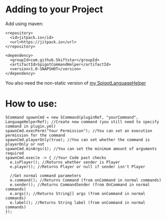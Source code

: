 # Adding to your Project
Add using maven:
```
<repository>
  <id>jitpack.io</id>
  <url>https://jitpack.io</url>
</repository>
```
```
<dependency>
  <groupId>com.github.Skiftstar</groupId>
  <artifactId>SpigotCommandHelper</artifactId>
  <version>1.0-SNAPSHOT</version>
</dependency>
```
You also need the non-static version of [my SpigotLanguageHelper](https://github.com/Skiftstar/SpigotLangaugeHelper)

# How to use:
```
SCommand spawnCmd = new SCommand(pluginRef, "yourCommand", LanguageHelperRef); //Create new command (you still need to specify command in plugin.yml)
spawnCmd.execPerm("Your Permission"); //You can set an execution permission for the command
spawnCmd.playerOnly(true); //You can set whether the command is playerOnly or not
spawnCmd.minArgs(1); //You can set the minimum amount of arguments required
spawnCmd.exec(e -> { //Your Code past checks
  e.isPlayer(); //Returns whether sender is Player
  e.player(); //Returns Player or null if sender isn't Player
  
  //Get normal command parameters
  e.command(); //Returns Command (from onCommand in normal commands)
  e.sender(); //Returns CommandSender (from OnCommand in normal commands)
  e.args(); //Returns String[] args (from onCommand in normal commands)
  e.label(); //Returns String label (from onCommand in normal commands)
});
```
